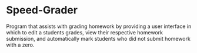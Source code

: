 # Speed-Grader
Program that assists with grading homework by providing a user interface in which to edit a students grades, view their respective homework submission, and automatically mark students who did not submit homework with a zero.
